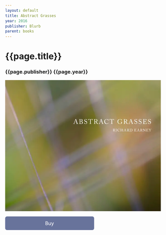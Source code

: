 ```yaml
---
layout: default
title: Abstract Grasses
year: 2016
publisher: Blurb
parent: books
---
```


# {{page.title}}

### {{page.publisher}} {{page.year}}

[![{{page.title}}](abstract-grasses.webp "[{{page.title}}")](https://www.blurb.com/b/7212166-abstract-grasses)


<a href="https://www.blurb.com/b/7212166-abstract-grasses">
	<img src="../assets/buy.svg" width="288" alt="Buy" title="buy" />
</a>

